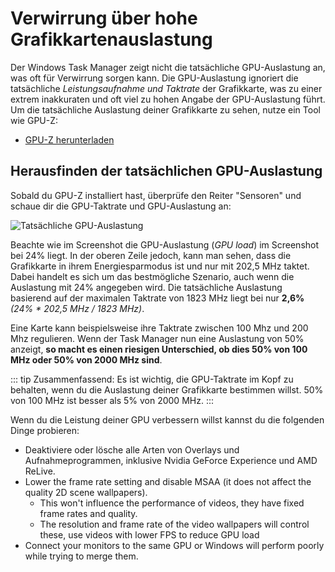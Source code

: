 # Verwirrung über hohe Grafikkartenauslastung

Der Windows Task Manager zeigt nicht die tatsächliche GPU-Auslastung an, was oft für Verwirrung sorgen kann. Die GPU-Auslastung ignoriert die tatsächliche *Leistungsaufnahme und Taktrate* der Grafikkarte, was zu einer extrem inakkuraten und oft viel zu hohen Angabe der GPU-Auslastung führt. Um die tatsächliche Auslastung deiner Grafikkarte zu sehen, nutze ein Tool wie GPU-Z:

* [GPU-Z herunterladen](https://www.techpowerup.com/gpuz/)

## Herausfinden der tatsächlichen GPU-Auslastung

Sobald du GPU-Z installiert hast, überprüfe den Reiter "Sensoren" und schaue dir die GPU-Taktrate und GPU-Auslastung an:

![Tatsächliche GPU-Auslastung](./gpuz.png)

Beachte wie im Screenshot die GPU-Auslastung (*GPU load*) im Screenshot bei 24% liegt. In der oberen Zeile jedoch, kann man sehen, dass die Grafikkarte in ihrem Energiesparmodus ist und nur mit 202,5 MHz taktet. Dabei handelt es sich um das bestmögliche Szenario, auch wenn die Auslastung mit 24% angegeben wird. Die tatsächliche Auslastung basierend auf der maximalen Taktrate von 1823 MHz liegt bei nur **2,6%** *(24% * 202,5 MHz / 1823 MHz)*.

Eine Karte kann beispielsweise ihre Taktrate zwischen 100 Mhz und 200 Mhz regulieren. Wenn der Task Manager nun eine Auslastung von 50% anzeigt, **so macht es einen riesigen Unterschied, ob dies 50% von 100 MHz oder 50% von 2000 MHz sind**.

::: tip
Zusammenfassend: Es ist wichtig, die GPU-Taktrate im Kopf zu behalten, wenn du die Auslastung deiner Grafikkarte bestimmen willst. 50% von 100 MHz ist besser als 5% von 2000 MHz.
:::

Wenn du die Leistung deiner GPU verbessern willst kannst du die folgenden Dinge probieren:

* Deaktiviere oder lösche alle Arten von Overlays und Aufnahmeprogrammen, inklusive Nvidia GeForce Experience und AMD ReLive.
* Lower the frame rate setting and disable MSAA (it does not affect the quality 2D scene wallpapers).
    * This won't influence the performance of videos, they have fixed frame rates and quality.
    * The resolution and frame rate of the video wallpapers will control these, use videos with lower FPS to reduce GPU load
* Connect your monitors to the same GPU or Windows will perform poorly while trying to merge them.